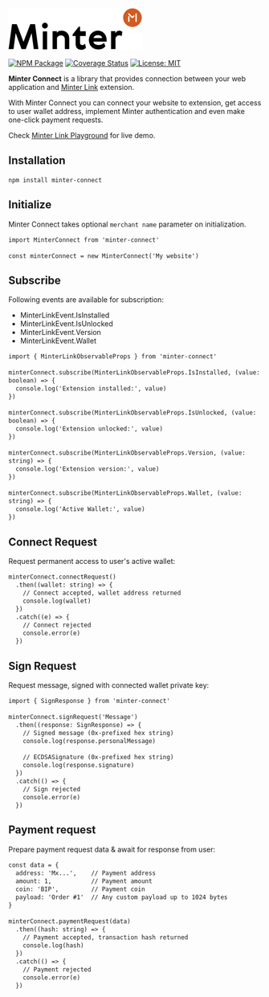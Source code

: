 ![Logo](./img/minter-logo.svg)


[![NPM Package](https://img.shields.io/npm/v/minter-connect?style=flat)](https://www.npmjs.org/package/minter-connect)
[![Coverage Status](https://coveralls.io/repos/github/minterscan/minter_connect/badge.svg?branch=master)](https://coveralls.io/github/minterscan/minter_connect?branch=master)
[![License: MIT](https://img.shields.io/badge/License-MIT-yellow.svg)](https://github.com/minterscan/minter_connect/blob/master/LICENSE)

**Minter Connect** is a library that provides connection between your web application and [Minter Link](https://github.com/minterscan/minter_link) extension.

With Minter Connect you can connect your website to extension, get access to user wallet address, implement Minter authentication and even make one-click payment requests.

Check [Minter Link Playground](https://github.com/minterscan/minter_link_playground) for live demo.

## Installation
```
npm install minter-connect
```

## Initialize
Minter Connect takes optional `merchant name` parameter on initialization.

```
import MinterConnect from 'minter-connect'

const minterConnect = new MinterConnect('My website')
```

## Subscribe
Following events are available for subscription:
* MinterLinkEvent.IsInstalled
* MinterLinkEvent.IsUnlocked
* MinterLinkEvent.Version
* MinterLinkEvent.Wallet

```
import { MinterLinkObservableProps } from 'minter-connect'

minterConnect.subscribe(MinterLinkObservableProps.IsInstalled, (value: boolean) => {
  console.log('Extension installed:', value)
})

minterConnect.subscribe(MinterLinkObservableProps.IsUnlocked, (value: boolean) => {
  console.log('Extension unlocked:', value)
})

minterConnect.subscribe(MinterLinkObservableProps.Version, (value: string) => {
  console.log('Extension version:', value)
})

minterConnect.subscribe(MinterLinkObservableProps.Wallet, (value: string) => {
  console.log('Active Wallet:', value)
})
```

## Connect Request
Request permanent access to  user's active wallet:

```
minterConnect.connectRequest()
  .then((wallet: string) => {
    // Connect accepted, wallet address returned
    console.log(wallet)
  })
  .catch((e) => {
    // Connect rejected
    console.error(e)
  })
```

## Sign Request
Request message, signed with connected wallet private key:

```
import { SignResponse } from 'minter-connect'

minterConnect.signRequest('Message')
  .then((response: SignResponse) => {
    // Signed message (0x-prefixed hex string)
    console.log(response.personalMessage)

    // ECDSASignature (0x-prefixed hex string)
    console.log(response.signature)
  })
  .catch(() => {
    // Sign rejected
    console.error(e)
  })
```

## Payment request
Prepare payment request data & await for response from user:

```
const data = {
  address: 'Mx...',    // Payment address
  amount: 1,           // Payment amount
  coin: 'BIP',         // Payment coin
  payload: 'Order #1'  // Any custom payload up to 1024 bytes
}

minterConnect.paymentRequest(data)
  .then((hash: string) => {
    // Payment accepted, transaction hash returned
    console.log(hash)
  })
  .catch(() => {
    // Payment rejected
    console.error(e)
  })
```
